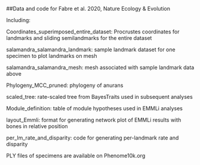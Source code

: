 ##Data and code for Fabre et al. 2020, Nature Ecology & Evolution

Including:

Coordinates_superimposed_entire_dataset: Procrustes coordinates for landmarks and sliding semilandmarks for the entire dataset

salamandra_salamandra_landmark: sample landmark dataset for one specimen to plot landmarks on mesh

salamandra_salamandra_mesh: mesh associated with sample landmark data above

Phylogeny_MCC_pruned: phylogeny of anurans

scaled_tree: rate-scaled tree from BayesTraits used in subsequent analyses

Module_definition: table of module hypotheses used in EMMLi analyses

layout_Emmli: format for generating network plot of EMMLi results with bones in relative position

per_lm_rate_and_disparity: code for generating per-landmark rate and disparity

PLY files of specimens are available on Phenome10k.org
